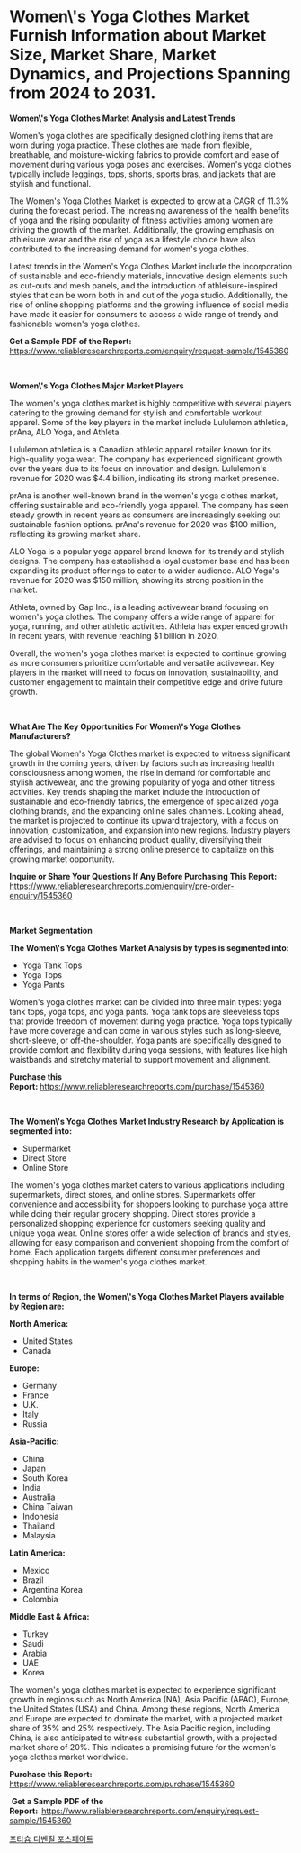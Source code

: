<p><h1>Women\'s Yoga Clothes Market Furnish Information about Market Size, Market Share, Market Dynamics, and Projections Spanning from 2024 to 2031.</h1></p><p><strong>Women\'s Yoga Clothes Market Analysis and Latest Trends</strong></p>
<p><p>Women's yoga clothes are specifically designed clothing items that are worn during yoga practice. These clothes are made from flexible, breathable, and moisture-wicking fabrics to provide comfort and ease of movement during various yoga poses and exercises. Women's yoga clothes typically include leggings, tops, shorts, sports bras, and jackets that are stylish and functional.</p><p>The Women's Yoga Clothes Market is expected to grow at a CAGR of 11.3% during the forecast period. The increasing awareness of the health benefits of yoga and the rising popularity of fitness activities among women are driving the growth of the market. Additionally, the growing emphasis on athleisure wear and the rise of yoga as a lifestyle choice have also contributed to the increasing demand for women's yoga clothes.</p><p>Latest trends in the Women's Yoga Clothes Market include the incorporation of sustainable and eco-friendly materials, innovative design elements such as cut-outs and mesh panels, and the introduction of athleisure-inspired styles that can be worn both in and out of the yoga studio. Additionally, the rise of online shopping platforms and the growing influence of social media have made it easier for consumers to access a wide range of trendy and fashionable women's yoga clothes.</p></p>
<p><strong>Get a Sample PDF of the Report:&nbsp;</strong> <a href="https://www.reliableresearchreports.com/enquiry/request-sample/1545360">https://www.reliableresearchreports.com/enquiry/request-sample/1545360</a></p>
<p>&nbsp;</p>
<p><strong>Women\'s Yoga Clothes Major Market Players</strong></p>
<p><p>The women's yoga clothes market is highly competitive with several players catering to the growing demand for stylish and comfortable workout apparel. Some of the key players in the market include Lululemon athletica, prAna, ALO Yoga, and Athleta.</p><p>Lululemon athletica is a Canadian athletic apparel retailer known for its high-quality yoga wear. The company has experienced significant growth over the years due to its focus on innovation and design. Lululemon's revenue for 2020 was $4.4 billion, indicating its strong market presence.</p><p>prAna is another well-known brand in the women's yoga clothes market, offering sustainable and eco-friendly yoga apparel. The company has seen steady growth in recent years as consumers are increasingly seeking out sustainable fashion options. prAna's revenue for 2020 was $100 million, reflecting its growing market share.</p><p>ALO Yoga is a popular yoga apparel brand known for its trendy and stylish designs. The company has established a loyal customer base and has been expanding its product offerings to cater to a wider audience. ALO Yoga's revenue for 2020 was $150 million, showing its strong position in the market.</p><p>Athleta, owned by Gap Inc., is a leading activewear brand focusing on women's yoga clothes. The company offers a wide range of apparel for yoga, running, and other athletic activities. Athleta has experienced growth in recent years, with revenue reaching $1 billion in 2020.</p><p>Overall, the women's yoga clothes market is expected to continue growing as more consumers prioritize comfortable and versatile activewear. Key players in the market will need to focus on innovation, sustainability, and customer engagement to maintain their competitive edge and drive future growth.</p></p>
<p>&nbsp;</p>
<p><strong>What Are The Key Opportunities For Women\'s Yoga Clothes Manufacturers?</strong></p>
<p><p>The global Women's Yoga Clothes market is expected to witness significant growth in the coming years, driven by factors such as increasing health consciousness among women, the rise in demand for comfortable and stylish activewear, and the growing popularity of yoga and other fitness activities. Key trends shaping the market include the introduction of sustainable and eco-friendly fabrics, the emergence of specialized yoga clothing brands, and the expanding online sales channels. Looking ahead, the market is projected to continue its upward trajectory, with a focus on innovation, customization, and expansion into new regions. Industry players are advised to focus on enhancing product quality, diversifying their offerings, and maintaining a strong online presence to capitalize on this growing market opportunity.</p></p>
<p><strong>Inquire or Share Your Questions If Any Before Purchasing This Report:</strong> <a href="https://www.reliableresearchreports.com/enquiry/pre-order-enquiry/1545360">https://www.reliableresearchreports.com/enquiry/pre-order-enquiry/1545360</a></p>
<p>&nbsp;</p>
<p><strong>Market Segmentation</strong></p>
<p><strong>The Women\'s Yoga Clothes Market Analysis by types is segmented into:</strong></p>
<p><ul><li>Yoga Tank Tops</li><li>Yoga Tops</li><li>Yoga Pants</li></ul></p>
<p><p>Women's yoga clothes market can be divided into three main types: yoga tank tops, yoga tops, and yoga pants. Yoga tank tops are sleeveless tops that provide freedom of movement during yoga practice. Yoga tops typically have more coverage and can come in various styles such as long-sleeve, short-sleeve, or off-the-shoulder. Yoga pants are specifically designed to provide comfort and flexibility during yoga sessions, with features like high waistbands and stretchy material to support movement and alignment.</p></p>
<p><strong>Purchase this Report:&nbsp;</strong><a href="https://www.reliableresearchreports.com/purchase/1545360">https://www.reliableresearchreports.com/purchase/1545360</a></p>
<p>&nbsp;</p>
<p><strong>The Women\'s Yoga Clothes Market Industry Research by Application is segmented into:</strong></p>
<p><ul><li>Supermarket</li><li>Direct Store</li><li>Online Store</li></ul></p>
<p><p>The women's yoga clothes market caters to various applications including supermarkets, direct stores, and online stores. Supermarkets offer convenience and accessibility for shoppers looking to purchase yoga attire while doing their regular grocery shopping. Direct stores provide a personalized shopping experience for customers seeking quality and unique yoga wear. Online stores offer a wide selection of brands and styles, allowing for easy comparison and convenient shopping from the comfort of home. Each application targets different consumer preferences and shopping habits in the women's yoga clothes market.</p></p>
<p>&nbsp;</p>
<p><strong>In terms of Region, the Women\'s Yoga Clothes Market Players available by Region are:</strong></p>
<p>
    <p> <strong> North America: </strong>
        <ul>
            <li>United States</li>
            <li>Canada</li>
        </ul>
        </p> 
    <p> <strong> Europe: </strong>
        <ul>
            <li>Germany</li>
            <li>France</li>
            <li>U.K.</li>
            <li>Italy</li>
            <li>Russia</li>
        </ul>
        </p> 
    <p> <strong> Asia-Pacific: </strong>
        <ul>
            <li>China</li>
            <li>Japan</li>
            <li>South Korea</li>
            <li>India</li>
            <li>Australia</li>
            <li>China Taiwan</li>
            <li>Indonesia</li>
            <li>Thailand</li>
            <li>Malaysia</li>
        </ul>
        </p> 
    <p> <strong> Latin America: </strong>
        <ul>
            <li>Mexico</li>
            <li>Brazil</li>
            <li>Argentina Korea</li>
            <li>Colombia</li>
        </ul>
        </p> 
    <p> <strong> Middle East & Africa: </strong>
        <ul>
            <li>Turkey</li>
            <li>Saudi</li>
            <li>Arabia</li>
            <li>UAE</li>
            <li>Korea</li>
        </ul>
    </p>
    </p>
<p><p>The women's yoga clothes market is expected to experience significant growth in regions such as North America (NA), Asia Pacific (APAC), Europe, the United States (USA) and China. Among these regions, North America and Europe are expected to dominate the market, with a projected market share of 35% and 25% respectively. The Asia Pacific region, including China, is also anticipated to witness substantial growth, with a projected market share of 20%. This indicates a promising future for the women's yoga clothes market worldwide.</p></p>
<p><strong>Purchase this Report: </strong><a href="https://www.reliableresearchreports.com/purchase/1545360">https://www.reliableresearchreports.com/purchase/1545360</a></p>
<p>&nbsp;<strong>Get a Sample PDF of the Report:&nbsp;&nbsp;</strong><a href="https://www.reliableresearchreports.com/enquiry/request-sample/1545360">https://www.reliableresearchreports.com/enquiry/request-sample/1545360</a></p>
<p><strong></strong></p>
<p><p><a href="https://medium.com/@midge5687567/%ED%8F%AC%ED%83%80%EC%8A%98-%EB%94%94%EB%B2%A4%EC%A7%88-%EC%9D%B8%EC%82%B0%EC%97%BC-%EC%8B%9C%EC%9E%A5-%EC%A0%90%EC%9C%A0%EC%9C%A8-%EB%B3%80%ED%99%94-%EB%B0%8F-%EC%8B%9C%EC%9E%A5-%EC%84%B1%EC%9E%A5-%EC%B6%94%EC%9D%B4-2024-2031-d4069c8c3da6">포타슘 디벤질 포스페이트</a></p></p>